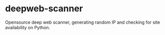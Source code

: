 # deepweb-scanner
Opensource deep web scanner, generating random IP and checking for site availability on Python.
